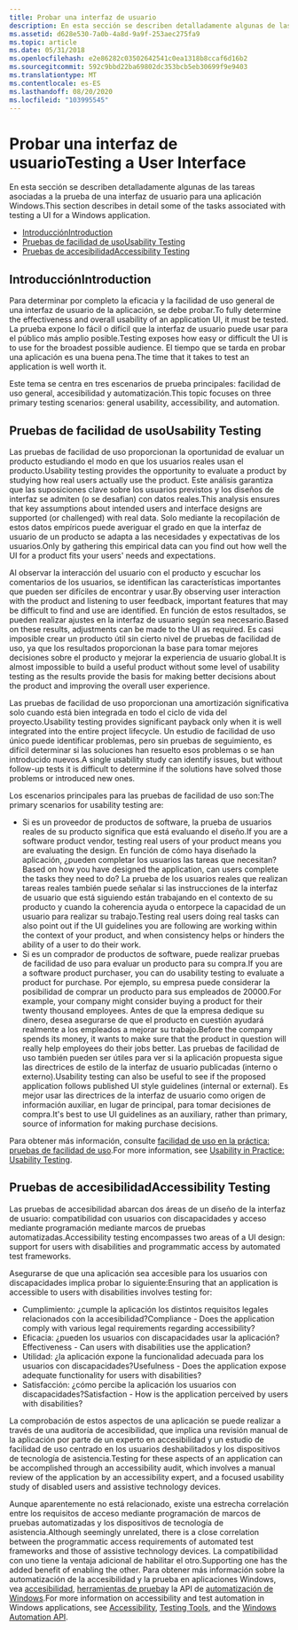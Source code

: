 ```yaml
---
title: Probar una interfaz de usuario
description: En esta sección se describen detalladamente algunas de las tareas asociadas a la prueba de una interfaz de usuario para una aplicación Windows.
ms.assetid: d628e530-7a0b-4a8d-9a9f-253aec275fa9
ms.topic: article
ms.date: 05/31/2018
ms.openlocfilehash: e2e86282c03502642541c0ea1318b8ccaf6d16b2
ms.sourcegitcommit: 592c9bbd22ba69802dc353bcb5eb30699f9e9403
ms.translationtype: MT
ms.contentlocale: es-ES
ms.lasthandoff: 08/20/2020
ms.locfileid: "103995545"
---
```

# <a name="testing-a-user-interface"></a><span data-ttu-id="74180-103">Probar una interfaz de usuario</span><span class="sxs-lookup"><span data-stu-id="74180-103">Testing a User Interface</span></span>

<span data-ttu-id="74180-104">En esta sección se describen detalladamente algunas de las tareas asociadas a la prueba de una interfaz de usuario para una aplicación Windows.</span><span class="sxs-lookup"><span data-stu-id="74180-104">This section describes in detail some of the tasks associated with testing a UI for a Windows application.</span></span>

-   [<span data-ttu-id="74180-105">Introducción</span><span class="sxs-lookup"><span data-stu-id="74180-105">Introduction</span></span>](#introduction)
-   [<span data-ttu-id="74180-106">Pruebas de facilidad de uso</span><span class="sxs-lookup"><span data-stu-id="74180-106">Usability Testing</span></span>](#usability-testing)
-   [<span data-ttu-id="74180-107">Pruebas de accesibilidad</span><span class="sxs-lookup"><span data-stu-id="74180-107">Accessibility Testing</span></span>](#accessibility-testing)

## <a name="introduction"></a><span data-ttu-id="74180-108">Introducción</span><span class="sxs-lookup"><span data-stu-id="74180-108">Introduction</span></span>

<span data-ttu-id="74180-109">Para determinar por completo la eficacia y la facilidad de uso general de una interfaz de usuario de la aplicación, se debe probar.</span><span class="sxs-lookup"><span data-stu-id="74180-109">To fully determine the effectiveness and overall usability of an application UI, it must be tested.</span></span> <span data-ttu-id="74180-110">La prueba expone lo fácil o difícil que la interfaz de usuario puede usar para el público más amplio posible.</span><span class="sxs-lookup"><span data-stu-id="74180-110">Testing exposes how easy or difficult the UI is to use for the broadest possible audience.</span></span> <span data-ttu-id="74180-111">El tiempo que se tarda en probar una aplicación es una buena pena.</span><span class="sxs-lookup"><span data-stu-id="74180-111">The time that it takes to test an application is well worth it.</span></span>

<span data-ttu-id="74180-112">Este tema se centra en tres escenarios de prueba principales: facilidad de uso general, accesibilidad y automatización.</span><span class="sxs-lookup"><span data-stu-id="74180-112">This topic focuses on three primary testing scenarios: general usability, accessibility, and automation.</span></span>

## <a name="usability-testing"></a><span data-ttu-id="74180-113">Pruebas de facilidad de uso</span><span class="sxs-lookup"><span data-stu-id="74180-113">Usability Testing</span></span>

<span data-ttu-id="74180-114">Las pruebas de facilidad de uso proporcionan la oportunidad de evaluar un producto estudiando el modo en que los usuarios reales usan el producto.</span><span class="sxs-lookup"><span data-stu-id="74180-114">Usability testing provides the opportunity to evaluate a product by studying how real users actually use the product.</span></span> <span data-ttu-id="74180-115">Este análisis garantiza que las suposiciones clave sobre los usuarios previstos y los diseños de interfaz se admiten (o se desafian) con datos reales.</span><span class="sxs-lookup"><span data-stu-id="74180-115">This analysis ensures that key assumptions about intended users and interface designs are supported (or challenged) with real data.</span></span> <span data-ttu-id="74180-116">Solo mediante la recopilación de estos datos empíricos puede averiguar el grado en que la interfaz de usuario de un producto se adapta a las necesidades y expectativas de los usuarios.</span><span class="sxs-lookup"><span data-stu-id="74180-116">Only by gathering this empirical data can you find out how well the UI for a product fits your users' needs and expectations.</span></span>

<span data-ttu-id="74180-117">Al observar la interacción del usuario con el producto y escuchar los comentarios de los usuarios, se identifican las características importantes que pueden ser difíciles de encontrar y usar.</span><span class="sxs-lookup"><span data-stu-id="74180-117">By observing user interaction with the product and listening to user feedback, important features that may be difficult to find and use are identified.</span></span> <span data-ttu-id="74180-118">En función de estos resultados, se pueden realizar ajustes en la interfaz de usuario según sea necesario.</span><span class="sxs-lookup"><span data-stu-id="74180-118">Based on these results, adjustments can be made to the UI as required.</span></span> <span data-ttu-id="74180-119">Es casi imposible crear un producto útil sin cierto nivel de pruebas de facilidad de uso, ya que los resultados proporcionan la base para tomar mejores decisiones sobre el producto y mejorar la experiencia de usuario global.</span><span class="sxs-lookup"><span data-stu-id="74180-119">It is almost impossible to build a useful product without some level of usability testing as the results provide the basis for making better decisions about the product and improving the overall user experience.</span></span>

<span data-ttu-id="74180-120">Las pruebas de facilidad de uso proporcionan una amortización significativa solo cuando está bien integrada en todo el ciclo de vida del proyecto.</span><span class="sxs-lookup"><span data-stu-id="74180-120">Usability testing provides significant payback only when it is well integrated into the entire project lifecycle.</span></span> <span data-ttu-id="74180-121">Un estudio de facilidad de uso único puede identificar problemas, pero sin pruebas de seguimiento, es difícil determinar si las soluciones han resuelto esos problemas o se han introducido nuevos.</span><span class="sxs-lookup"><span data-stu-id="74180-121">A single usability study can identify issues, but without follow-up tests it is difficult to determine if the solutions have solved those problems or introduced new ones.</span></span>

<span data-ttu-id="74180-122">Los escenarios principales para las pruebas de facilidad de uso son:</span><span class="sxs-lookup"><span data-stu-id="74180-122">The primary scenarios for usability testing are:</span></span>

-   <span data-ttu-id="74180-123">Si es un proveedor de productos de software, la prueba de usuarios reales de su producto significa que está evaluando el diseño.</span><span class="sxs-lookup"><span data-stu-id="74180-123">If you are a software product vendor, testing real users of your product means you are evaluating the design.</span></span> <span data-ttu-id="74180-124">En función de cómo haya diseñado la aplicación, ¿pueden completar los usuarios las tareas que necesitan?</span><span class="sxs-lookup"><span data-stu-id="74180-124">Based on how you have designed the application, can users complete the tasks they need to do?</span></span> <span data-ttu-id="74180-125">La prueba de los usuarios reales que realizan tareas reales también puede señalar si las instrucciones de la interfaz de usuario que está siguiendo están trabajando en el contexto de su producto y cuando la coherencia ayuda o entorpece la capacidad de un usuario para realizar su trabajo.</span><span class="sxs-lookup"><span data-stu-id="74180-125">Testing real users doing real tasks can also point out if the UI guidelines you are following are working within the context of your product, and when consistency helps or hinders the ability of a user to do their work.</span></span>
-   <span data-ttu-id="74180-126">Si es un comprador de productos de software, puede realizar pruebas de facilidad de uso para evaluar un producto para su compra.</span><span class="sxs-lookup"><span data-stu-id="74180-126">If you are a software product purchaser, you can do usability testing to evaluate a product for purchase.</span></span> <span data-ttu-id="74180-127">Por ejemplo, su empresa puede considerar la posibilidad de comprar un producto para sus empleados de 20000.</span><span class="sxs-lookup"><span data-stu-id="74180-127">For example, your company might consider buying a product for their twenty thousand employees.</span></span> <span data-ttu-id="74180-128">Antes de que la empresa dedique su dinero, desea asegurarse de que el producto en cuestión ayudará realmente a los empleados a mejorar su trabajo.</span><span class="sxs-lookup"><span data-stu-id="74180-128">Before the company spends its money, it wants to make sure that the product in question will really help employees do their jobs better.</span></span> <span data-ttu-id="74180-129">Las pruebas de facilidad de uso también pueden ser útiles para ver si la aplicación propuesta sigue las directrices de estilo de la interfaz de usuario publicadas (interno o externo).</span><span class="sxs-lookup"><span data-stu-id="74180-129">Usability testing can also be useful to see if the proposed application follows published UI style guidelines (internal or external).</span></span> <span data-ttu-id="74180-130">Es mejor usar las directrices de la interfaz de usuario como origen de información auxiliar, en lugar de principal, para tomar decisiones de compra.</span><span class="sxs-lookup"><span data-stu-id="74180-130">It's best to use UI guidelines as an auxiliary, rather than primary, source of information for making purchase decisions.</span></span>

<span data-ttu-id="74180-131">Para obtener más información, consulte [facilidad de uso en la práctica: pruebas de facilidad de uso](/archive/msdn-magazine/2009/brownfield/usability-in-practice-usability-testing).</span><span class="sxs-lookup"><span data-stu-id="74180-131">For more information, see [Usability in Practice: Usability Testing](/archive/msdn-magazine/2009/brownfield/usability-in-practice-usability-testing).</span></span>

## <a name="accessibility-testing"></a><span data-ttu-id="74180-132">Pruebas de accesibilidad</span><span class="sxs-lookup"><span data-stu-id="74180-132">Accessibility Testing</span></span>

<span data-ttu-id="74180-133">Las pruebas de accesibilidad abarcan dos áreas de un diseño de la interfaz de usuario: compatibilidad con usuarios con discapacidades y acceso mediante programación mediante marcos de pruebas automatizadas.</span><span class="sxs-lookup"><span data-stu-id="74180-133">Accessibility testing encompasses two areas of a UI design: support for users with disabilities and programmatic access by automated test frameworks.</span></span>

<span data-ttu-id="74180-134">Asegurarse de que una aplicación sea accesible para los usuarios con discapacidades implica probar lo siguiente:</span><span class="sxs-lookup"><span data-stu-id="74180-134">Ensuring that an application is accessible to users with disabilities involves testing for:</span></span>

-   <span data-ttu-id="74180-135">Cumplimiento: ¿cumple la aplicación los distintos requisitos legales relacionados con la accesibilidad?</span><span class="sxs-lookup"><span data-stu-id="74180-135">Compliance - Does the application comply with various legal requirements regarding accessibility?</span></span>
-   <span data-ttu-id="74180-136">Eficacia: ¿pueden los usuarios con discapacidades usar la aplicación?</span><span class="sxs-lookup"><span data-stu-id="74180-136">Effectiveness - Can users with disabilities use the application?</span></span>
-   <span data-ttu-id="74180-137">Utilidad: ¿la aplicación expone la funcionalidad adecuada para los usuarios con discapacidades?</span><span class="sxs-lookup"><span data-stu-id="74180-137">Usefulness - Does the application expose adequate functionality for users with disabilities?</span></span>
-   <span data-ttu-id="74180-138">Satisfacción: ¿cómo percibe la aplicación los usuarios con discapacidades?</span><span class="sxs-lookup"><span data-stu-id="74180-138">Satisfaction - How is the application perceived by users with disabilities?</span></span>

<span data-ttu-id="74180-139">La comprobación de estos aspectos de una aplicación se puede realizar a través de una auditoría de accesibilidad, que implica una revisión manual de la aplicación por parte de un experto en accesibilidad y un estudio de facilidad de uso centrado en los usuarios deshabilitados y los dispositivos de tecnología de asistencia.</span><span class="sxs-lookup"><span data-stu-id="74180-139">Testing for these aspects of an application can be accomplished through an accessibility audit, which involves a manual review of the application by an accessibility expert, and a focused usability study of disabled users and assistive technology devices.</span></span>

<span data-ttu-id="74180-140">Aunque aparentemente no está relacionado, existe una estrecha correlación entre los requisitos de acceso mediante programación de marcos de pruebas automatizadas y los dispositivos de tecnología de asistencia.</span><span class="sxs-lookup"><span data-stu-id="74180-140">Although seemingly unrelated, there is a close correlation between the programmatic access requirements of automated test frameworks and those of assistive technology devices.</span></span> <span data-ttu-id="74180-141">La compatibilidad con uno tiene la ventaja adicional de habilitar el otro.</span><span class="sxs-lookup"><span data-stu-id="74180-141">Supporting one has the added benefit of enabling the other.</span></span> <span data-ttu-id="74180-142">Para obtener más información sobre la automatización de la accesibilidad y la prueba en aplicaciones Windows, vea [accesibilidad](/windows/desktop/accessibility), [herramientas de prueba](/windows/desktop/WinAuto/testing-tools)y la API de [automatización de Windows](/windows/desktop/WinAuto/windows-automation-api-portal).</span><span class="sxs-lookup"><span data-stu-id="74180-142">For more information on accessibility and test automation in Windows applications, see [Accessibility](/windows/desktop/accessibility), [Testing Tools](/windows/desktop/WinAuto/testing-tools), and the [Windows Automation API](/windows/desktop/WinAuto/windows-automation-api-portal).</span></span>

 

 